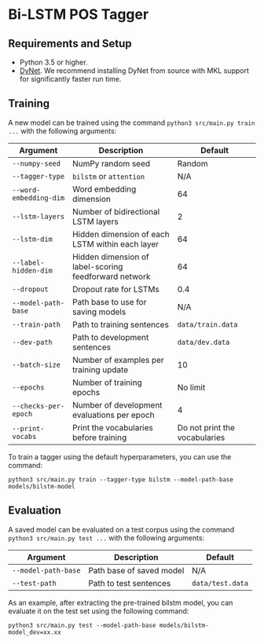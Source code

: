 # Bi-LSTM POS Tagger
## Requirements and Setup

* Python 3.5 or higher.
* [DyNet](https://github.com/clab/dynet). We recommend installing DyNet from source with MKL support for significantly faster run time.

## Training

A new model can be trained using the command `python3 src/main.py train ...` with the following arguments:

Argument | Description | Default
--- | --- | ---
`--numpy-seed` | NumPy random seed | Random
`--tagger-type` | `bilstm` or `attention` | N/A
`--word-embedding-dim` | Word embedding dimension | 64
`--lstm-layers` | Number of bidirectional LSTM layers | 2
`--lstm-dim` | Hidden dimension of each LSTM within each layer | 64
`--label-hidden-dim` | Hidden dimension of label-scoring feedforward network | 64
`--dropout` | Dropout rate for LSTMs | 0.4
`--model-path-base` | Path base to use for saving models | N/A
`--train-path` | Path to training sentences | `data/train.data`
`--dev-path` | Path to development sentences | `data/dev.data`
`--batch-size` | Number of examples per training update | 10
`--epochs` | Number of training epochs | No limit
`--checks-per-epoch` | Number of development evaluations per epoch | 4
`--print-vocabs` | Print the vocabularies before training | Do not print the vocabularies

To train a tagger using the default hyperparameters, you can use the command:

```
python3 src/main.py train --tagger-type bilstm --model-path-base models/bilstm-model
```

## Evaluation

A saved model can be evaluated on a test corpus using the command `python3 src/main.py test ...` with the following arguments:

Argument | Description | Default
--- | --- | ---
`--model-path-base` | Path base of saved model | N/A
`--test-path` | Path to test sentences | `data/test.data`


As an example, after extracting the pre-trained bilstm model, you can evaluate it on the test set using the following command:

```
python3 src/main.py test --model-path-base models/bilstm-model_dev=xx.xx
```
